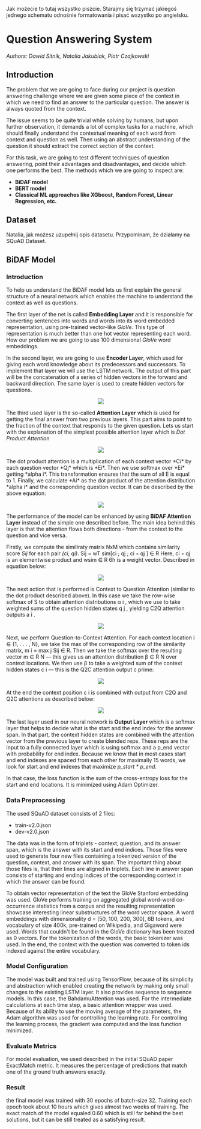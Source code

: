 Jak możecie to tutaj wszystko piszcie. Starajmy się trzymać jakiegoś jednego schematu odnośnie formatowania i pisać wszystko po angielsku.

# Question Answering System
*Authors: Dawid Sitnik, Natalia Jakubiak, Piotr Czajkowski*

## Introduction
The problem that we are going to face during our project is question answering challenge where we are given some piece of the context in which we need to find an answer to the particular question. The answer is always quoted from the context. 

The issue seems to be quite trivial while solving by humans, but upon further observation, it demands a lot of complex tasks for a machine, which should finally understand the contextual meaning of each word from context and question as well. Then using an abstract understanding of the question it should extract the correct section of the context.

For this task, we are going to test different techniques of question answering, point their advantages and disadvantages, and decide which one performs the best. The methods which we are going to inspect are:
* **BiDAF model**
* **BERT model**
* **Classical ML approaches like XGboost, Random Forest, Linear Regression, etc.**

## Dataset
Natalia, jak możesz uzupełnij opis datasetu. Przypominam, że działamy na SQuAD Dataset.

## BiDAF Model
### Introduction
To help us understand the BiDAF model lets us first explain the general structure of a neural network which enables the machine to understand the context as well as questions. 

The first layer of the net is called **Embedding Layer** and it is responsible for converting sentences into words and words into its word embedded representation, using pre-trained vector-like *GloVe*. This type of representation is much better than one hot vector representing each word. How our problem we are going to use 100 dimensional *GloVe* word embeddings.

In the second layer, we are going to use **Encoder Layer**, which used for giving each word knowledge about its predecessors and successors. To implement that layer we will use the LSTM network. The output of this part will be the concatenation of a series of hidden vectors in the forward and backward direction. The same layer is used to create hidden vectors for questions.
<p align="center">
  <img src = "https://imgur.com/eAhLaGD.png"/>
</p>

The third used layer is the so-called **Attention Layer** which is used for getting the final answer from two previous layers. This part aims to point to the fraction of the context that responds to the given question. Lets us start with the explanation of the simplest possible attention layer which is *Dot Product Attention* 
<p align="center">
  <img src = "https://imgur.com/jlY04rn.png"/>
</p>
The dot product attention is a multiplication of each context vector *Ci* by each question vector *Qj* which is *Ei*. Then we use softmax over *Ei* getting *alpha i*. This transformation ensures that the sum of all E is equal to 1. Finally, we calculate *Ai* as the dot product of the attention distribution *alpha i* and the corresponding question vector. It can be described by the above equation:
<p align="center">
  <img src = "https://imgur.com/iFEZkk1.png"/>
</p>

The performance of the model can be enhanced by using **BiDAF Attention Layer** instead of the simple one described before. The main idea behind this layer is that the attention flows both directions - from the context to the question and vice versa. 

Firstly, we compute the similiraty matrix NxM which contains similarity score *Sij* for each pair *(ci, qi)*. Sij = wT sim[ci ; qj ; ci ◦ qj ] ∈ R Here, ci ◦ qj is an elementwise product and wsim ∈ R 6h is a weight vector. Described in equation below: 
<p align="center">
  <img src = "https://imgur.com/nHnVUW4.png"/>
</p>
The next action that is performed is Context to Question Attention (similar to the dot product described above). In this case we take the row-wise softmax of S to obtain attention distributions α i , which we use to take weighted sums of the question hidden states q j , yielding C2Q attention outputs a i .
<p align="center">
  <img src = "https://imgur.com/H5pPylu.png"/>
</p>
Next, we perform Question-to-Context Attention. For each context location i ∈ {1, . . . , N}, we take the max of the corresponding row of the similarity matrix, m i = max j Sij ∈ R. Then we take the softmax over the resulting vector m ∈ R N — this gives us an attention distribution β ∈ R N over context locations. We then use β to take a weighted sum of the context hidden states c i — this is the Q2C attention output c prime:
<p align="center">
  <img src = "https://imgur.com/b0SjDeX.png"/>
</p>
At the end the context position c i is combined with output from C2Q and Q2C attentions as described below:
<p align="center">
  <img src = "https://imgur.com/n9ygwhP.png"/>
</p>

The last layer used in our neural network is **Output Layer** which is a softmax layer that helps to decide what is the start and the end index for the answer span. In that part, the context hidden states are combined with the attention vector from the previous layer to create blended reps. These reps are the input to a fully connected layer which is using softmax and a p_end vector with probability for end index. Because we know that in most cases start and end indexes are spaced from each other for maximally 15 words, we look for start and end indexes that maximize *p_start * p_end*.

In that case, the loss function is the sum of the cross-entropy loss for the start and end locations. It is minimized using Adam Optimizer.

### Data Preprocessing
The used SQuAD dataset consists of 2 files:
- train-v2.0.json
- dev-v2.0.json

The data was in the form of triplets - context, question, and its answer span, which is the answer with its start and end indices. Those files were used to generate four new files containing a tokenized version of the question, context, and answer with its span. The important thing about those files is, that their lines are aligned in triplets. Each line in answer span consists of starting and ending indices of the corresponding context in which the answer can be found. 

To obtain vector representation of the text the GloVe Stanford embedding was used. GloVe performs training on aggregated global word-word co-occurrence statistics from a corpus and the resulting representation showcase interesting linear substructures of the word vector space. A word embeddings with dimensionality d = [50, 100, 200, 300], 6B tokens, and vocabulary of size 400k, pre-trained on Wikipedia, and Gigaword were used. Words that couldn't be found in the GloVe dictionary has been treated as 0 vectors. For the tokenization of the words, the basic tokenizer was used. In the end, the context with the question was converted to token ids indexed against the entire vocabulary. 

### Model Configuration
The model was built and trained using TensorFlow, because of its simplicity and abstraction which enabled creating the network by making only small changes to the existing LSTM layer. It also provides sequence to sequence models. In this case, the BahdamuAttention was used. For the intermediate calculations at each time step, a basic attention wrapper was used. Because of its ability to use the moving average of the parameters, the Adam algorithm was used for controlling the learning rate. For controlling the learning process, the gradient was computed and the loss function minimized. 

### Evaluate Metrics 
For model evaluation, we used described in the initial SQuAD paper ExactMatch metric. It measures the percentage of predictions that match one of the ground truth answers exactly.

### Result 
the final model was trained with 30 epochs of batch-size 32. Training each epoch took about 10 hours which gives almost two weeks of training. The exact match of the model equaled 0.60 which is still far behind the best solutions, but it can be still treated as a satisfying result.

